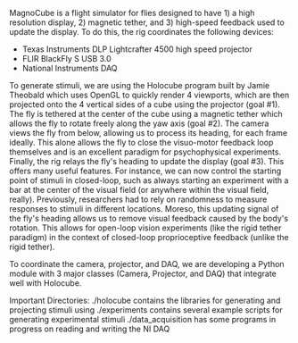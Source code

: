 MagnoCube is a flight simulator for flies designed to have 1) a high resolution display, 2) magnetic tether, and 3) high-speed feedback used to update the display. To do this, the rig coordinates the following devices:
- Texas Instruments DLP Lightcrafter 4500 high speed projector 
- FLIR BlackFly S USB 3.0
- National Instruments DAQ 

To generate stimuli, we are using the Holocube program built by Jamie Theobald which uses OpenGL to quickly render 4 viewports, which are then projected onto the 4 vertical sides of a cube using the projector (goal #1). The fly is tethered at the center of the cube using a magnetic tether which allows the fly to rotate freely along the yaw axis (goal #2). The camera views the fly from below, allowing us to process its heading, for each frame ideally. This alone allows the fly to close the visuo-motor feedback loop themselves and is an excellent paradigm for psychophysical experiments. 
Finally, the rig relays the fly's heading to update the display (goal #3). This offers many useful features. For instance, we can now control the starting point of stimuli in closed-loop, such as always starting an experiment with a bar at the center of the visual field (or anywhere within the visual field, really). Previously, researchers had to rely on randomness to measure responses to stimuli in different locations. Moreso, this updating signal of the fly's heading allows us to remove visual feedback caused by the body's rotation. This allows for open-loop vision experiments (like the rigid tether paradigm) in the context of closed-loop proprioceptive feedback (unlike the rigid tether). 

To coordinate the camera, projector, and DAQ, we are developing a Python module with 3 major classes (Camera, Projector, and DAQ) that integrate well with Holocube.

Important Directories:
	./holocube contains the libraries for generating and projecting stimuli using 
	./experiments contains several example scripts for generating experimental stimuli
	./data_acquisition has some programs in progress on reading and writing the NI DAQ
